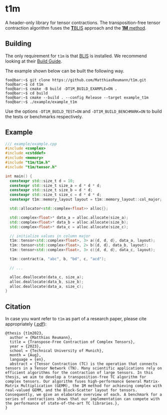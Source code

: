 # t1m

A header-only library for tensor contractions. The transposition-free tensor contraction algorithm fuses the [**T**BLIS](https://github.com/devinamatthews/tblis) approach and the [**1M** method](https://www.cs.utexas.edu/users/flame/pubs/blis6_toms_rev2.pdf).

## Building

The only requirement for `t1m` is that [BLIS](https://github.com/flame/blis) is installed. We recommend looking at their [Build Guide](https://github.com/flame/blis/blob/master/docs/BuildSystem.md).

The example shown below can be built the following way.

```console
foo@bar:~$ git clone https://github.com/MatthiasReumann/t1m.git
foo@bar:~$ cd t1m
foo@bar:~$ cmake -B build -DT1M_BUILD_EXAMPLE=ON .
foo@bar:~$ cd build
foo@bar:~$ cmake --build . --config Release --target example_t1m
foo@bar:~$ ./example/example_t1m
```

Use the options `-DT1M_BUILD_TEST=ON` and `-DT1M_BUILD_BENCHMARK=ON` to build the tests or benchmarks respectively.

## Example

```cpp
/// example/example.cpp
#include <complex>
#include <cstddef>
#include <memory>
#include "t1m/t1m.h"
#include "t1m/tensor.h"

int main() {
  constexpr std::size_t d = 10;
  constexpr std::size_t size_a = d * d * d;
  constexpr std::size_t size_b = d * d;
  constexpr std::size_t size_c = d * d * d;
  constexpr t1m::memory_layout layout = t1m::memory_layout::col_major;

  std::allocator<std::complex<float>> alloc{};

  std::complex<float>* data_a = alloc.allocate(size_a);
  std::complex<float>* data_b = alloc.allocate(size_b);
  std::complex<float>* data_c = alloc.allocate(size_c);

  // initialize values in column major
  t1m::tensor<std::complex<float>, 3> a({d, d, d}, data_a, layout);
  t1m::tensor<std::complex<float>, 2> b({d, d}, data_b, layout);
  t1m::tensor<std::complex<float>, 3> c({d, d, d}, data_c, layout);

  t1m::contract(a, "abc", b, "bd", c, "acd");

  // ...

  alloc.deallocate(data_c, size_a);
  alloc.deallocate(data_b, size_b);
  alloc.deallocate(data_a, size_c);
}
```

## Citation

In case you want refer to `t1m` as part of a research paper, please cite appropriately ([.pdf](https://mediatum.ub.tum.de/download/1718165/1718165.pdf)):

```text.bibtex
@thesis {t1m2023,
  author = {Matthias Reumann},
  title = {Transpose-Free Contraction of Complex Tensors},
  year = {2023},
  school = {Technical University of Munich},
  month = {Aug},
  language = {en},
  abstract = {Tensor Contraction (TC) is the operation that connects tensors in a Tensor Network (TN). Many scientific applications rely on efficient algorithms for the contraction of large tensors. In this thesis, we aim to develop a transposition-free TC algorithm for complex tensors. Our algorithm fuses high-performance General Matrix-Matrix Multiplication (GEMM), the 1M method for achieving complex with real-valued GEMM, and the Block-Scatter layout for tensors. Consequently, we give an elaborate overview of each. A benchmark for a series of contractions shows that our implementation can compete with the performance of state-of-the-art TC libraries.},
}
